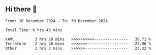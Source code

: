## Hi there 👋

<!-- TECHNOLOGIES:START -->
<!-- TECHNOLOGIES:END -->

<!--START_SECTION:waka-->

```txt
From: 10 December 2024 - To: 30 December 2024

Total Time: 6 hrs 43 mins

YAML         3 hrs 28 mins   >>>>>>>>>>---------------   39.71 %
Terraform    2 hrs 26 mins   >>>>>>>------------------   27.96 %
Other        2 hrs 2 mins    >>>>>>-------------------   23.32 %
```

<!--END_SECTION:waka-->

